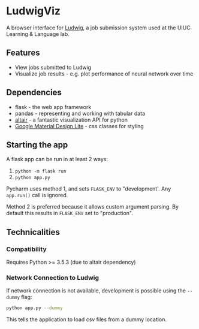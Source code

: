 # LudwigViz


A browser interface for [Ludwig](https://github.com/phueb/Ludwig), a job submission system used at the UIUC Learning & Language lab.

## Features

* View jobs submitted to Ludwig
* Visualize job results - e.g. plot performance of neural network over time

## Dependencies

* flask - the web app framework
* pandas - representing and working with tabular data
* [altair](https://altair-viz.github.io/user_guide/saving_charts.html) - a fantastic visualization API for python
* [Google Material Design Lite](https://getmdl.io/index.html) - css classes for styling

## Starting the app

A flask app can be run in at least 2 ways:
1. `python -m flask run`
2. `python app.py `

Pycharm uses method 1, and sets `FLASK_ENV` to "development'.
Any `app.run()` call is ignored. 

Method 2 is preferred because it allows custom argument parsing. 
By default this results in `FLASK_ENV` set to "production". 

## Technicalities

### Compatibility
 
Requires Python >= 3.5.3 (due to altair dependency)


### Network Connection to Ludwig

If network connection is not available, 
development is possible using the `--dummy` flag:

```bash
python app.py --dummy
```

This tells the application to load csv files from a dummy location.
